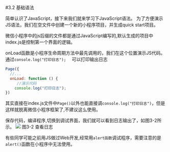 #3.2 基础语法

简单认识了JavaScript，接下来我们就来学习下JavaScript语法。
为了方便演示JS语法，我们在空文件中创建一个新的小程序项目，并生成quick start项目。


微信小程序中的js后缀的文件都是通过JavaScript编写的,默认生成的项目中index.js是控制第一个界面的逻辑。

onLoad函数是小程序生命周期方法中最先调用的，我们在这个位置演示JS代码。通过```console.log("打印日志");  ``` 可以打印输出日志


```js
Page({
  //...
  onLoad: function () {
     //演示代码
    console.log("打印日志");  
})
```
其实直接在index.js文件中`Page()`以外也能直接调`console.log("打印日志")`，但是这样就脱离微信小程序框架了,不建议这么使用。 

保存代码，编译程序,切换到调试界面，我们就可以看到日志输出了，如图3-2所示。
![](/assets/图3-2.png) 图3-2 查看日志

有些同学可能之前用JS做过Web开发,经常用```alert函数```调试程序，需要注意的是```alert()```函数在小程序中无法使用。